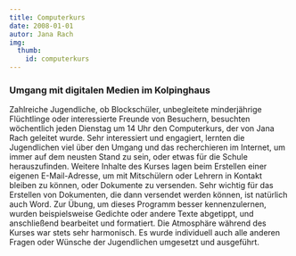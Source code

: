 ```yaml
--- 
title: Computerkurs
date: 2008-01-01
autor: Jana Rach
img:
  thumb:
    id: computerkurs
---
```

### Umgang mit digitalen Medien im Kolpinghaus 
<!--mehr-->
Zahlreiche Jugendliche, ob Blockschüler, unbegleitete minderjährige Flüchtlinge oder interessierte Freunde von Besuchern, besuchten wöchentlich jeden Dienstag um 14 Uhr den Computerkurs, der von Jana Rach geleitet wurde. Sehr interessiert und engagiert, lernten die Jugendlichen viel über den Umgang und das recherchieren im Internet, um immer auf dem neusten Stand zu sein, oder etwas für die Schule herauszufinden. Weitere Inhalte des Kurses lagen beim Erstellen einer eigenen E-Mail-Adresse, um mit Mitschülern oder Lehrern in Kontakt bleiben zu können, oder Dokumente zu versenden. Sehr wichtig für das Erstellen von Dokumenten, die dann versendet werden können, ist natürlich auch Word. Zur Übung, um dieses Programm besser kennenzulernen, wurden beispielsweise Gedichte oder andere Texte abgetippt, und anschließend bearbeitet und formatiert. Die Atmosphäre während des Kurses war stets sehr harmonisch. Es wurde individuell auch alle anderen Fragen oder Wünsche der Jugendlichen umgesetzt und ausgeführt.

